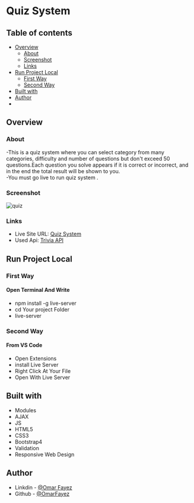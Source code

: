 # Quiz System

## Table of contents

- [Overview](#overview)
  - [About](#About)
  - [Screenshot](#screenshot)
  - [Links](#links)
- [Run Project Local](#Run-Project-Local)
  - [First Way](#First-Way)
  - [Second Way](#Second-Way)
- [Built with](#built-with)
- [Author](#author)
- 
## Overview

### About

-This is a quiz system where you can select category from many categories, difficulty and number of questions but don't exceed 50 questions.Each question you solve appears if it is correct or incorrect, and in the end the total result will be shown to you.<br>
-You must go live to run quiz system .

### Screenshot

![quiz](https://im.ezgif.com/tmp/ezgif-1-c853ad8cb30e.gif)

### Links

- Live Site URL: [Quiz System](https://omarfayez.github.io/08.Quiz-System/)
- Used Api: [Trivia API](https://opentdb.com/api_config.php)

## Run Project Local

### First Way
#### Open Terminal And Write
- npm install -g live-server
- cd Your project Folder
- live-server 

### Second Way
#### From VS Code
- Open Extensions
- install Live Server
- Right Click At Your File 
- Open With Live Server

## Built with

- Modules
- AJAX
- JS
- HTML5
- CSS3
- Bootstrap4
- Validation
- Responsive Web Design

## Author

- Linkdin - [@Omar Fayez](https://www.linkedin.com/in/fayez-95/)
- Github - [@OmarFayez](https://github.com/OmarFayez)
